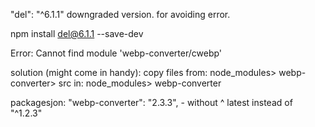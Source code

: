 "del": "^6.1.1" downgraded version. for avoiding error.


npm install del@6.1.1 --save-dev


Error: Cannot find module 'webp-converter/cwebp'

solution (might come in handy):
copy files from: node_modules> webp-converter> src
in: node_modules> webp-converter


packagesjon:
"webp-converter": "2.3.3",  - without ^
latest instead of "^1.2.3"